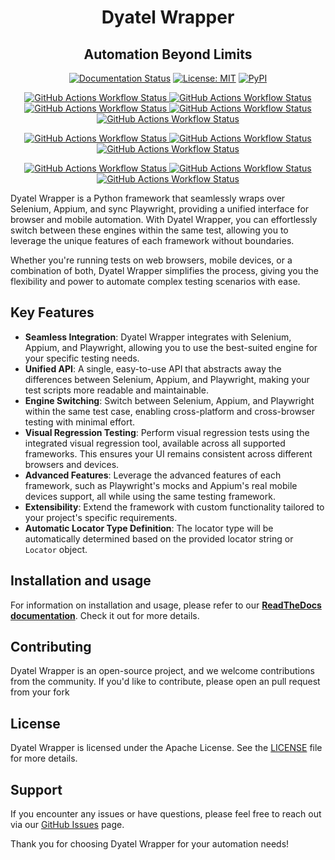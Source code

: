 <h1 align="center">Dyatel Wrapper</h1>

<h2 align="center">Automation Beyond Limits</h2>

<p align="center">
    <a href="https://dyatel-wrapper.readthedocs.io"><img alt="Documentation Status" src="https://readthedocs.org/projects/dyatel-wrapper/badge/?version=latest"></a>
    <a href="https://github.com/CustomEnv/dyatel/blob/master/LICENSE"><img alt="License: MIT" src="https://dyatel-wrapper.readthedocs.io/_static/license.svg"></a>
    <a href="https://pypi.org/project/dyatel-wrapper/"><img alt="PyPI" src="https://img.shields.io/pypi/v/dyatel-wrapper"></a>
</p>  
<p align="center">
    <a href="https://github.com/CustomEnv/dyatel/actions/workflows/static_tests.yml">
        <img alt="GitHub Actions Workflow Status" src="https://img.shields.io/github/actions/workflow/status/CustomEnv/dyatel/static_tests.yml?logo=github&label=Unit%20Tests%203.9&labelColor=%232E353B">
        <img alt="GitHub Actions Workflow Status" src="https://img.shields.io/github/actions/workflow/status/CustomEnv/dyatel/static_tests.yml?logo=github&label=Unit%20Tests%203.9&labelColor=%232E353B">
        <img alt="GitHub Actions Workflow Status" src="https://img.shields.io/github/actions/workflow/status/CustomEnv/dyatel/static_tests.yml?logo=github&label=Unit%20Tests%203.10&labelColor=%232E353B">
        <img alt="GitHub Actions Workflow Status" src="https://img.shields.io/github/actions/workflow/status/CustomEnv/dyatel/static_tests.yml?logo=github&label=Unit%20Tests%203.11&labelColor=%232E353B">
        <img alt="GitHub Actions Workflow Status" src="https://img.shields.io/github/actions/workflow/status/CustomEnv/dyatel/static_tests.yml?logo=github&label=Unit%20Tests%203.12&labelColor=%232E353B">
    </a>
</p>

<p align="center">
    <a href="https://github.com/CustomEnv/dyatel/actions/workflows/selenium_tests.yml">
        <img alt="GitHub Actions Workflow Status" src="https://img.shields.io/github/actions/workflow/status/CustomEnv/dyatel/selenium_tests.yml?logo=github&label=Selenium%20Chrome%20Tests&labelColor=%232E353B">
        <img alt="GitHub Actions Workflow Status" src="https://img.shields.io/github/actions/workflow/status/CustomEnv/dyatel/selenium_tests.yml?logo=github&label=Selenium%20Firefox%20Tests&labelColor=%232E353B">
        <img alt="GitHub Actions Workflow Status" src="https://img.shields.io/github/actions/workflow/status/CustomEnv/dyatel/selenium_safari_tests.yml?logo=github&label=Selenium%Safari%20Tests&labelColor=%232E353B">
    </a>
</p>

<p align="center">
    <a href="https://github.com/CustomEnv/dyatel/actions/workflows/playwright_tests.yml">
        <img alt="GitHub Actions Workflow Status" src="https://img.shields.io/github/actions/workflow/status/CustomEnv/dyatel/playwright_tests.yml?logo=github&label=Playwright%20Chrome%20Tests&labelColor=%232E353B">
        <img alt="GitHub Actions Workflow Status" src="https://img.shields.io/github/actions/workflow/status/CustomEnv/dyatel/playwright_tests.yml?logo=github&label=Playwright%20Firefox%20Tests&labelColor=%232E353B">
        <img alt="GitHub Actions Workflow Status" src="https://img.shields.io/github/actions/workflow/status/CustomEnv/dyatel/playwright_tests.yml?logo=github&label=Playwright%Safari%20Tests&labelColor=%232E353B">
    </a>
</p>



Dyatel Wrapper is a Python framework that seamlessly wraps over Selenium, Appium, and sync Playwright,
providing a unified interface for browser and mobile automation. With Dyatel Wrapper, you can effortlessly switch 
between these engines within the same test, allowing you to leverage the unique features of each framework without boundaries.

Whether you're running tests on web browsers, mobile devices, or a combination of both, Dyatel Wrapper simplifies the 
process, giving you the flexibility and power to automate complex testing scenarios with ease.

## Key Features

- **Seamless Integration**: Dyatel Wrapper integrates with Selenium, Appium, and Playwright, allowing you to use the best-suited engine for your specific testing needs.
- **Unified API**: A single, easy-to-use API that abstracts away the differences between Selenium, Appium, and Playwright, making your test scripts more readable and maintainable.
- **Engine Switching**: Switch between Selenium, Appium, and Playwright within the same test case, enabling cross-platform and cross-browser testing with minimal effort.
- **Visual Regression Testing**: Perform visual regression tests using the integrated visual regression tool, available across all supported frameworks. This ensures your UI remains consistent across different browsers and devices.
- **Advanced Features**: Leverage the advanced features of each framework, such as Playwright's mocks and Appium's real mobile devices support, all while using the same testing framework.
- **Extensibility**: Extend the framework with custom functionality tailored to your project's specific requirements.
- **Automatic Locator Type Definition**: The locator type will be automatically determined based on the provided locator string or `Locator` object.


## Installation and usage
For information on installation and usage, please refer to our **[ReadTheDocs documentation](https://dyatel-wrapper.readthedocs.io)**. Check it out for more details.


## Contributing

Dyatel Wrapper is an open-source project, and we welcome contributions from the community. If you'd like to contribute, please open an pull request from your fork

## License

Dyatel Wrapper is licensed under the Apache License. See the [LICENSE](https://github.com/CustomEnv/dyatel/blob/master/LICENSE) file for more details.

## Support

If you encounter any issues or have questions, please feel free to reach out via our [GitHub Issues](https://github.com/CustomEnv/dyatel/issues) page.

Thank you for choosing Dyatel Wrapper for your automation needs!
